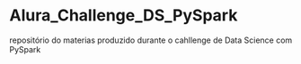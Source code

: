 # Alura_Challenge_DS_PySpark
repositório do materias produzido durante o cahllenge de Data Science com PySpark
